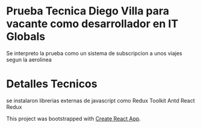 # Prueba Tecnica Diego Villa para vacante como desarrollador en IT Globals

Se interpreto la prueba como un sistema de subscripcion a unos viajes segun la aerolinea

# Detalles Tecnicos

se instalaron librerias externas de javascript como 
Redux Toolkit
Antd
React Redux

This project was bootstrapped with [Create React App](https://github.com/facebook/create-react-app).
